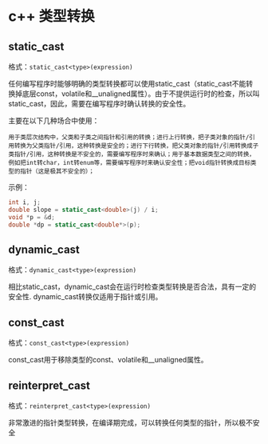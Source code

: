 # c++ 类型转换

## static_cast

格式：`static_cast<type>(expression)`

任何编写程序时能够明确的类型转换都可以使用static_cast（static_cast不能转换掉底层const，volatile和__unaligned属性）。由于不提供运行时的检查，所以叫static_cast，因此，需要在编写程序时确认转换的安全性。

主要在以下几种场合中使用：

    用于类层次结构中，父类和子类之间指针和引用的转换；进行上行转换，把子类对象的指针/引用转换为父类指针/引用，这种转换是安全的；进行下行转换，把父类对象的指针/引用转换成子类指针/引用，这种转换是不安全的，需要编写程序时来确认；用于基本数据类型之间的转换，例如把int转char，int转enum等，需要编写程序时来确认安全性；把void指针转换成目标类型的指针（这是极其不安全的）；

示例：
```c++
int i, j;
double slope = static_cast<double>(j) / i;
void *p = &d;
double *dp = static_cast<double*>(p);
```

## dynamic_cast

格式：`dynamic_cast<type>(expression)`

相比static_cast，dynamic_cast会在运行时检查类型转换是否合法，具有一定的安全性.
dynamic_cast转换仅适用于指针或引用。

## const_cast

格式：`const_cast<type>(expression)`

const_cast用于移除类型的const、volatile和__unaligned属性。

## reinterpret_cast

格式：`reinterpret_cast<type>(expression)`

非常激进的指针类型转换，在编译期完成，可以转换任何类型的指针，所以极不安全